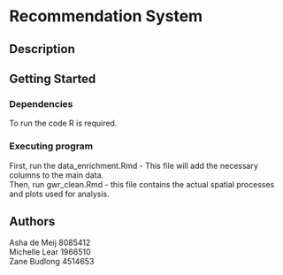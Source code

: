 # Recommendation System

## Description


## Getting Started
### Dependencies
To run the code R is required.

### Executing program
First, run the data_enrichment.Rmd - This file will add the necessary columns to the main data. <br>
Then, run gwr_clean.Rmd - this file contains the actual spatial processes and plots used for analysis.

## Authors
Asha de Meij 8085412 <br>
Michelle Lear 1966510 <br>
Zane Budlong 4514653 <br>








